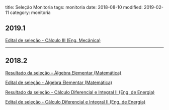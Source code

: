 title: Seleção Monitoria
tags: monitoria
date: 2018-08-10
modified: 2019-02-11
category: monitoria

## 2019.1
[Edital de seleção - Cálculo III (Eng. Mecânica)]({filename}/arquivos/edital-monitoria-2019-1-mecanica.pdf)

---

## 2018.2
[Resultado da seleção - Álgebra Elementar (Matemática)]({filename}/arquivos/resultado-monitoria-2018-2-matematica.pdf)

[Edital de seleção - Álgebra Elementar (Matemática)]({filename}/arquivos/edital-monitoria-2018-2-matematica.pdf)

[Resultado da seleção - Cálculo Diferencial e Integral II (Eng. de Energia)]({filename}/arquivos/resultado-monitoria-2018-2-energia.pdf)

[Edital de seleção - Cálculo Diferencial e Integral II (Eng. de Energia)]({filename}/arquivos/edital-monitoria-2018-2-energia.pdf)
